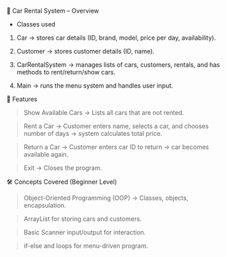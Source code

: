 🚗 Car Rental System – Overview

- Classes used

1. Car → stores car details (ID, brand, model, price per day, availability).

2. Customer → stores customer details (ID, name).

3. CarRentalSystem → manages lists of cars, customers, rentals, and has methods to rent/return/show cars.

4. Main → runs the menu system and handles user input.

🔑 Features

> Show Available Cars → Lists all cars that are not rented.

> Rent a Car → Customer enters name, selects a car, and chooses number of days → system calculates total price.

> Return a Car → Customer enters car ID to return → car becomes available again.

> Exit → Closes the program.

🛠️ Concepts Covered (Beginner Level)

> Object-Oriented Programming (OOP) → Classes, objects, encapsulation.

> ArrayList for storing cars and customers.

> Basic Scanner input/output for interaction.

> if-else and loops for menu-driven program.
